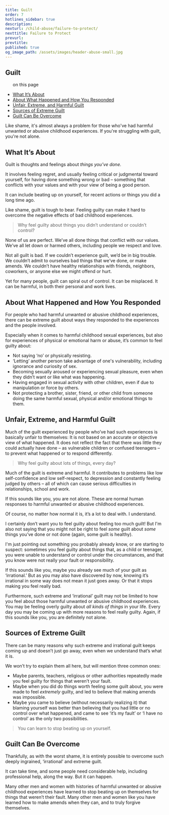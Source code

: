 ```yaml
---
title: Guilt
order: 7
hotlines_sidebar: true
description:
nexturl: /child-abuse/failure-to-protect/
nexttitle: Failure to Protect
prevurl:
prevtitle:
published: true
og_image_path: /assets/images/header-abuse-small.jpg
---
```


## Guilt

<ul class="onpage"><p class="onpage__header">on this page</p>
  <li><a href="#about">What It’s About</a></li>
  <li><a href="#whathappened">About What Happened and How You Responded</a></li>
  <li><a href="#unfair">Unfair, Extreme, and Harmful Guilt</a></li>
  <li><a href="#sources">Sources of Extreme Guilt</a></li>
  <li><a href="#overcome">Guilt Can Be Overcome</a></li>
</ul>

Like shame, it's almost always a problem for those who've had harmful unwanted or abusive childhood experiences. If you're struggling with guilt, you're not alone.

## <a name="about"> What It’s About</a>

Guilt is thoughts and feelings about _things you’ve done._

It involves feeling regret, and usually feeling critical or judgmental toward yourself, for having done something wrong or bad – something that conflicts with your values and with your view of being a good person.

It can include beating up on yourself, for recent actions or things you did a long time ago.

Like shame, guilt is tough to bear. Feeling guilty can make it hard to overcome the negative effects of bad childhood experiences.

> Why feel guilty about things you didn’t understand or couldn’t control?

None of us are perfect. We’ve all done things that conflict with our values. We’ve all let down or harmed others, including people we respect and love.

Not all guilt is bad. If we couldn’t experience guilt, we’d be in big trouble. We couldn’t admit to ourselves bad things that we’ve done, or make amends. We couldn’t have healthy relationships with friends, neighbors, coworkers, or anyone else we might offend or hurt.

Yet for many people, guilt can spiral out of control. It can be misplaced. It can be harmful, in both their personal and work lives.

## <a name="whathappened"> About What Happened and How You Responded</a>

For people who had harmful unwanted or abusive childhood experiences, there can be extreme guilt about ways they responded to the experiences and the people involved.

Especially when it comes to harmful childhood sexual experiences, but also for experiences of physical or emotional harm or abuse, it’s common to feel guilty about:

*   Not saying ‘no’ or physically resisting.
*   ‘Letting’ another person take advantage of one's vulnerability, including ignorance and curiosity of sex.
*   Becoming sexually aroused or experiencing sexual pleasure, even when they didn’t want or like what was happening.
*   Having engaged in sexual activity with other children, even if due to manipulation or force by others.
*   Not protecting a brother, sister, friend, or other child from someone doing the same harmful sexual, physical and/or emotional things to them.

## <a name="unfair"> Unfair, Extreme, and Harmful Guilt</a>

Much of the guilt experienced by people who’ve had such experiences is basically unfair to themselves: It is not based on an accurate or objective view of what happened. It does not reflect the fact that there was little they could actually have done – as vulnerable children or confused teenagers – to prevent what happened or to respond differently.

> Why feel guilty about lots of things, every day?

Much of the guilt is extreme and harmful. It contributes to problems like low self-confidence and low self-respect, to depression and constantly feeling judged by others – all of which can cause serious difficulties in relationships, school and work.

If this sounds like you, you are not alone. These are normal human responses to harmful unwanted or abusive childhood experiences.

Of course, no matter how normal it is, it’s a lot to deal with. I understand.

I certainly don’t want you to feel guilty about feeling too much guilt! But I'm also not saying that you might not be right to feel _some_ guilt about _some_ things you’ve done or not done (again, some guilt is healthy).

I'm just pointing out something you probably already know, or are starting to suspect: sometimes you feel guilty about things that, as a child or teenager, you were unable to understand or control under the circumstances, and that you know were not really your fault or responsibility.

If this sounds like you, maybe you already see much of your guilt as ‘irrational.’ But as you may also have discovered by now, knowing it’s irrational in some way does not mean it just goes away. Or that it stops making you feel really bad.

Furthermore, such extreme and ‘irrational’ guilt may not be limited to how you feel about those harmful unwanted or abusive childhood experiences. You may be feeling overly guilty about _all kinds of things_ in your life. Every day you may be coming up with more reasons to feel really guilty. Again, if this sounds like you, you are definitely not alone.

## <a name="sources"> Sources of Extreme Guilt</a>

There can be many reasons why such extreme and irrational guilt keeps coming up and doesn’t just go away, even when we understand that’s what it is.

We won’t try to explain them all here, but will mention three common ones:

*   Maybe parents, teachers, religious or other authorities repeatedly made you feel guilty for things that weren’t your fault.
*   Maybe when you did do things worth feeling some guilt about, you were made to feel _extremely_ guilty, and led to believe that making amends was impossible.
*   Maybe you came to believe (without necessarily realizing it) that blaming yourself was better than believing that you had little or no control over what happened, and came to see ‘it’s my fault’ or ‘I have no control’ as the only two possibilities.

> You can learn to stop beating up on yourself.

## <a name="overcome"> Guilt Can Be Overcome</a>

Thankfully, as with the worst shame, it is entirely possible to overcome such deeply ingrained, ‘irrational’ and extreme guilt.

It can take time, and some people need considerable help, including professional help, along the way. But it can happen.

Many other men and women with histories of harmful unwanted or abusive childhood experiences have learned to stop beating up on themselves for things that weren’t their fault. Many other men and women like you have learned how to make amends when they can, and to truly forgive themselves.